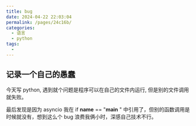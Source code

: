 ```yaml
---
title: bug
date: 2024-04-22 22:03:04
permalink: /pages/24c16b/
categories:
  - 语言
  - python
tags:
  - 
---
```

## 记录一个自己的愚蠢

今天写 python, 遇到就个问题是程序可以在自己的文件内运行, 但是别的文件调用就失败。

最后发现是因为 asyncio 我在 if __name__ == "__main__ " 中引用了，但别的函数调用是时候就没有，想到这么个 bug 浪费我俩小时，深感自己技术不行。
